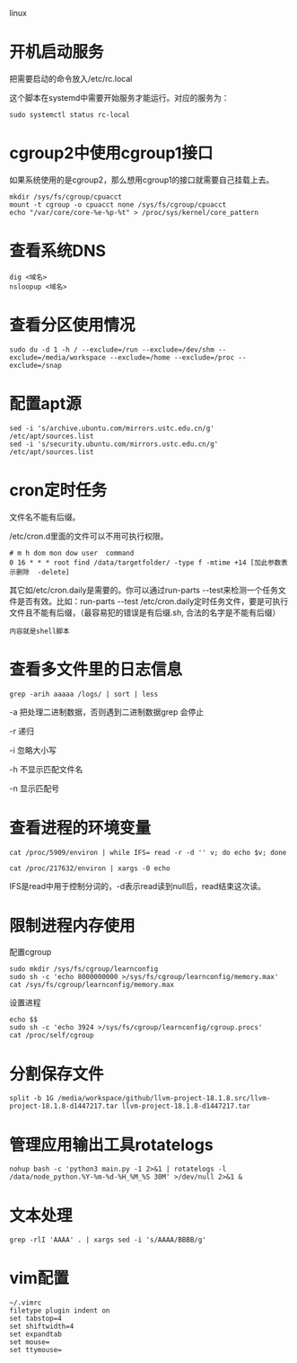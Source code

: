 linux

# 开机启动服务

把需要启动的命令放入/etc/rc.local

这个脚本在systemd中需要开始服务才能运行。对应的服务为：

```
sudo systemctl status rc-local
```

# cgroup2中使用cgroup1接口

如果系统使用的是cgroup2，那么想用cgroup1的接口就需要自己挂载上去。

```
mkdir /sys/fs/cgroup/cpuacct
mount -t cgroup -o cpuacct none /sys/fs/cgroup/cpuacct
echo "/var/core/core-%e-%p-%t" > /proc/sys/kernel/core_pattern
```

# 查看系统DNS

```
dig <域名>
nsloopup <域名>
```

# 查看分区使用情况

```
sudo du -d 1 -h / --exclude=/run --exclude=/dev/shm --exclude=/media/workspace --exclude=/home --exclude=/proc --exclude=/snap
```

# 配置apt源

```shell
sed -i 's/archive.ubuntu.com/mirrors.ustc.edu.cn/g' /etc/apt/sources.list
sed -i 's/security.ubuntu.com/mirrors.ustc.edu.cn/g' /etc/apt/sources.list
```

# cron定时任务

文件名不能有后缀。

/etc/cron.d里面的文件可以不用可执行权限。

```
# m h dom mon dow user  command
0 16 * * * root find /data/targetfolder/ -type f -mtime +14 [加此参数表示删除  -delete]
```

其它如/etc/cron.daily是需要的。你可以通过run-parts --test来检测一个任务文件是否有效。比如：run-parts --test /etc/cron.daily定时任务文件，要是可执行文件且不能有后缀，（最容易犯的错误是有后缀.sh, 合法的名字是不能有后缀）

```
内容就是shell脚本
```

# 查看多文件里的日志信息

```
grep -arih aaaaa /logs/ | sort | less
```

-a 把处理二进制数据，否则遇到二进制数据grep 会停止

-r 递归

-i 忽略大小写

-h 不显示匹配文件名

-n  显示匹配号

# 查看进程的环境变量

```
cat /proc/5909/environ | while IFS= read -r -d '' v; do echo $v; done
```

```
cat /proc/217632/environ | xargs -0 echo
```

IFS是read中用于控制分词的，-d表示read读到null后，read结束这次读。

# 限制进程内存使用

配置cgroup

```
sudo mkdir /sys/fs/cgroup/learnconfig
sudo sh -c 'echo 8000000000 >/sys/fs/cgroup/learnconfig/memory.max'
cat /sys/fs/cgroup/learnconfig/memory.max
```

设置进程

 ```
 echo $$
 sudo sh -c 'echo 3924 >/sys/fs/cgroup/learnconfig/cgroup.procs'
 cat /proc/self/cgroup
 ```

# 分割保存文件

```
split -b 1G /media/workspace/github/llvm-project-18.1.8.src/llvm-project-18.1.8-d1447217.tar llvm-project-18.1.8-d1447217.tar
```

# 管理应用输出工具rotatelogs

```shell
nohup bash -c 'python3 main.py -1 2>&1 | rotatelogs -l /data/node_python.%Y-%m-%d-%H_%M_%S 30M' >/dev/null 2>&1 &
```

# 文本处理

```
grep -rlI 'AAAA' . | xargs sed -i 's/AAAA/BBBB/g'
```



# vim配置

```
~/.vimrc 
filetype plugin indent on
set tabstop=4
set shiftwidth=4
set expandtab
set mouse=
set ttymouse=

```







